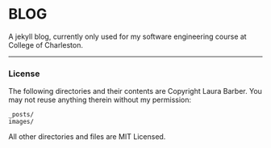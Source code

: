 BLOG
====

A jekyll blog, currently only used for my software engineering course at College of Charleston.

---

### License
The following directories and their contents are Copyright Laura Barber. You may not reuse anything therein without my permission:

    _posts/
    images/

All other directories and files are MIT Licensed.
